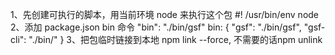 1、先创建可执行的脚本，用当前环境 node 来执行这个包 #! /usr/bin/env node 
2、添加 package.json bin 命令 "bin": "./bin/gsf" bin: { "gsf": "./bin/gsf", "gsf-cli": "./bin/" } 
3、把包临时链接到本地 npm link --force,  不需要的话npm unlink

